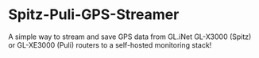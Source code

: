 # Spitz-Puli-GPS-Streamer
A simple way to stream and save GPS data from GL.iNet GL-X3000 (Spitz) or GL-XE3000 (Puli) routers to a self-hosted monitoring stack!
